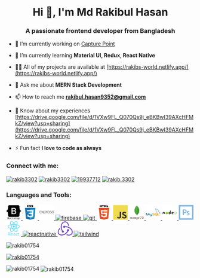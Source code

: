<h1 align="center">Hi 👋, I'm Md Rakibul Hasan</h1>
<h3 align="center">A passionate frontend developer from Bangladesh</h3>

- 🔭 I’m currently working on [Capture Point](https://instant-camera-ff73c.web.app/)

- 🌱 I’m currently learning **Material UI, Redux, React Native**

- 👨‍💻 All of my projects are available at [https://rakibs-world.netlify.app/](https://rakibs-world.netlify.app/)

- 💬 Ask me about **MERN Stack Development**

- 📫 How to reach me **rakibul.hasan9352@gmail.com**

- 📄 Know about my experiences [https://drive.google.com/file/d/1VXw9FL_Q070Qs9j_eBKBwI39AXcHFMkZ/view?usp=sharing](https://drive.google.com/file/d/1VXw9FL_Q070Qs9j_eBKBwI39AXcHFMkZ/view?usp=sharing)

- ⚡ Fun fact **I love to code as always**

<h3 align="left">Connect with me:</h3>
<p align="left">
<a href="https://twitter.com/rakib3302" target="blank"><img align="center" src="https://raw.githubusercontent.com/rahuldkjain/github-profile-readme-generator/master/src/images/icons/Social/twitter.svg" alt="rakib3302" height="30" width="40" /></a>
<a href="https://linkedin.com/in/rakib3302" target="blank"><img align="center" src="https://raw.githubusercontent.com/rahuldkjain/github-profile-readme-generator/master/src/images/icons/Social/linked-in-alt.svg" alt="rakib3302" height="30" width="40" /></a>
<a href="https://stackoverflow.com/users/19937712" target="blank"><img align="center" src="https://raw.githubusercontent.com/rahuldkjain/github-profile-readme-generator/master/src/images/icons/Social/stack-overflow.svg" alt="19937712" height="30" width="40" /></a>
<a href="https://fb.com/rakib.3302" target="blank"><img align="center" src="https://raw.githubusercontent.com/rahuldkjain/github-profile-readme-generator/master/src/images/icons/Social/facebook.svg" alt="rakib.3302" height="30" width="40" /></a>
</p>

<h3 align="left">Languages and Tools:</h3>
<p align="left"> <a href="https://getbootstrap.com" target="_blank" rel="noreferrer"> <img src="https://raw.githubusercontent.com/devicons/devicon/master/icons/bootstrap/bootstrap-plain-wordmark.svg" alt="bootstrap" width="40" height="40"/> </a> <a href="https://www.w3schools.com/css/" target="_blank" rel="noreferrer"> <img src="https://raw.githubusercontent.com/devicons/devicon/master/icons/css3/css3-original-wordmark.svg" alt="css3" width="40" height="40"/> </a> <a href="https://expressjs.com" target="_blank" rel="noreferrer"> <img src="https://raw.githubusercontent.com/devicons/devicon/master/icons/express/express-original-wordmark.svg" alt="express" width="40" height="40"/> </a> <a href="https://firebase.google.com/" target="_blank" rel="noreferrer"> <img src="https://www.vectorlogo.zone/logos/firebase/firebase-icon.svg" alt="firebase" width="40" height="40"/> </a> <a href="https://git-scm.com/" target="_blank" rel="noreferrer"> <img src="https://www.vectorlogo.zone/logos/git-scm/git-scm-icon.svg" alt="git" width="40" height="40"/> </a> <a href="https://www.w3.org/html/" target="_blank" rel="noreferrer"> <img src="https://raw.githubusercontent.com/devicons/devicon/master/icons/html5/html5-original-wordmark.svg" alt="html5" width="40" height="40"/> </a> <a href="https://developer.mozilla.org/en-US/docs/Web/JavaScript" target="_blank" rel="noreferrer"> <img src="https://raw.githubusercontent.com/devicons/devicon/master/icons/javascript/javascript-original.svg" alt="javascript" width="40" height="40"/> </a> <a href="https://www.mongodb.com/" target="_blank" rel="noreferrer"> <img src="https://raw.githubusercontent.com/devicons/devicon/master/icons/mongodb/mongodb-original-wordmark.svg" alt="mongodb" width="40" height="40"/> </a> <a href="https://www.mysql.com/" target="_blank" rel="noreferrer"> <img src="https://raw.githubusercontent.com/devicons/devicon/master/icons/mysql/mysql-original-wordmark.svg" alt="mysql" width="40" height="40"/> </a> <a href="https://nodejs.org" target="_blank" rel="noreferrer"> <img src="https://raw.githubusercontent.com/devicons/devicon/master/icons/nodejs/nodejs-original-wordmark.svg" alt="nodejs" width="40" height="40"/> </a> <a href="https://www.photoshop.com/en" target="_blank" rel="noreferrer"> <img src="https://raw.githubusercontent.com/devicons/devicon/master/icons/photoshop/photoshop-line.svg" alt="photoshop" width="40" height="40"/> </a> <a href="https://reactjs.org/" target="_blank" rel="noreferrer"> <img src="https://raw.githubusercontent.com/devicons/devicon/master/icons/react/react-original-wordmark.svg" alt="react" width="40" height="40"/> </a> <a href="https://reactnative.dev/" target="_blank" rel="noreferrer"> <img src="https://reactnative.dev/img/header_logo.svg" alt="reactnative" width="40" height="40"/> </a> <a href="https://redux.js.org" target="_blank" rel="noreferrer"> <img src="https://raw.githubusercontent.com/devicons/devicon/master/icons/redux/redux-original.svg" alt="redux" width="40" height="40"/> </a> <a href="https://tailwindcss.com/" target="_blank" rel="noreferrer"> <img src="https://www.vectorlogo.zone/logos/tailwindcss/tailwindcss-icon.svg" alt="tailwind" width="40" height="40"/> </a> </p>
<p align="left"> <img src="https://komarev.com/ghpvc/?username=rakib01754&label=Profile%20views&color=0e75b6&style=flat" alt="rakib01754" /> </p>

<p align="left"> <a href="https://github.com/ryo-ma/github-profile-trophy"><img src="https://github-profile-trophy.vercel.app/?username=rakib01754" alt="rakib01754" /></a> </p>

<p><img align="left" src="https://github-readme-stats.vercel.app/api/top-langs?username=rakib01754&show_icons=true&locale=en&layout=compact" alt="rakib01754" /></p>

<p>&nbsp;<img align="center" src="https://github-readme-stats.vercel.app/api?username=rakib01754&show_icons=true&locale=en" alt="rakib01754" /></p>
